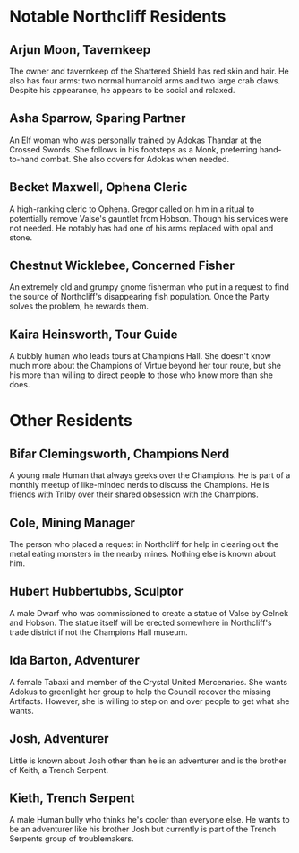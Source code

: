 # Notable Northcliff Residents

## Arjun Moon, Tavernkeep 

The owner and tavernkeep of the Shattered Shield has red skin and hair. He also has four arms: two normal humanoid arms and two large crab claws. Despite his appearance, he appears to be social and relaxed.

## Asha Sparrow, Sparing Partner 

An Elf woman who was personally trained by Adokas Thandar at the Crossed Swords. She follows in his footsteps as a Monk, preferring hand-to-hand combat. She also covers for Adokas when needed. 

## Becket Maxwell, Ophena Cleric 

A high-ranking cleric to Ophena. Gregor called on him in a ritual to potentially remove Valse's gauntlet from Hobson. Though his services were not needed. He notably has had one of his arms replaced with opal and stone.

## Chestnut Wicklebee, Concerned Fisher 

An extremely old and grumpy gnome fisherman who put in a request to find the source of Northcliff's disappearing fish population. Once the Party solves the problem, he rewards them.

## Kaira Heinsworth, Tour Guide 

A bubbly human who leads tours at Champions Hall. She doesn't know much more about the Champions of Virtue beyond her tour route, but she his more than willing to direct people to those who know more than she does.

# Other Residents

## Bifar Clemingsworth, Champions Nerd 

A young male Human that always geeks over the Champions. He is part of a monthly meetup of like-minded nerds to discuss the Champions. He is friends with Trilby over their shared obsession with the Champions.

## Cole, Mining Manager 

The person who placed a request in Northcliff for help in clearing out the metal eating monsters in the nearby mines. Nothing else is known about him.

## Hubert Hubbertubbs, Sculptor 

A male Dwarf who was commissioned to create a statue of Valse by Gelnek and Hobson. The statue itself will be erected somewhere in Northcliff's trade district if not the Champions Hall museum. 

## Ida Barton, Adventurer 

A female Tabaxi and member of the Crystal United Mercenaries. She wants Adokus to greenlight her group to help the Council recover the missing Artifacts. However, she is willing to step on and over people to get what she wants.

## Josh, Adventurer 

Little is known about Josh other than he is an adventurer and is the brother of Keith, a Trench Serpent.

## Kieth, Trench Serpent 

A male Human bully who thinks he's cooler than everyone else. He wants to be an adventurer like his brother Josh but currently is part of the Trench Serpents group of troublemakers.